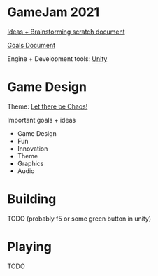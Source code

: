 
# GameJam 2021

[Ideas + Brainstorming scratch document][3]

[Goals Document][4]

Engine + Development tools: [Unity][1]


[4]: goals.md
[3]: ideas_brainstorm.md
[1]: https://unity3d.com/get-unity/download


# Game Design

Theme: [Let there be Chaos!][2]

Important goals + ideas

 - Game Design
 - Fun
 - Innovation 
 - Theme
 - Graphics
 - Audio



[2]: https://itch.io/jam/brackeys-6


# Building 

TODO (probably f5 or some green button in unity)

# Playing

TODO





